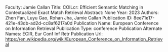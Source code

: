 Faculty: Jamie Callan
Title: COILcr: Efficient Semantic Matching in Contextualized Exact Match Retrieval
Abstract: None
Year: 2023
Authors: Zhen Fan, Luyu Gao, Rohan Jha, Jamie Callan
Publication ID: 8ee71e17-421e-43db-ad2d-cc8af6217a0d
Publication Name: European Conference on Information Retrieval
Publication Type: conference
Publication Alternate Names: ECIR, Eur Conf Inf Retr
Publication Url: https://en.wikipedia.org/wiki/European_Conference_on_Information_Retrieval
